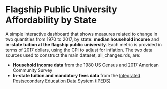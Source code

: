 # Flagship Public University Affordability by State
A simple interactive dashboard that shows measures related to change in two quantities from 1970 to 2017, by state: **median household income** and **in-state tuition at the flagship public university**. Each metric is provided in terms of 2017 dollars, using the CPI to adjust for inflation. The two data sources used to construct the main dataset, all_changes.rds, are:
- **Household income data** from the 1980 US Census and 2017 American Community Survey
- **In-state tuition and mandatory fees data** from the [Integrated Postsecondary Education Data System (IPEDS)](https://nces.ed.gov/ipeds/use-the-data)
